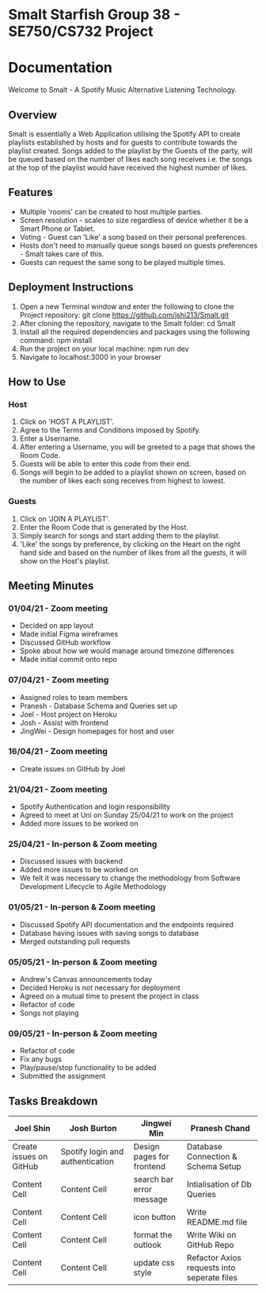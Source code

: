 # Smalt Starfish Group 38 - SE750/CS732 Project

# Documentation

Welcome to Smalt - A Spotify Music Alternative Listening Technology.

## Overview
Smalt is essentially a Web Application utilising the Spotify API to create playlists established by hosts and for guests to contribute towards the playlist created. Songs added to the playlist by the Guests of the party, will be queued based on the number of likes each song receives i.e. the songs at the top of the playlist would have received the highest number of likes. 

## Features
* Multiple 'rooms' can be created to host multiple parties.
* Screen resolution - scales to size regardless of device whether it be a Smart Phone or Tablet.  
* Voting - Guest can 'Like' a song based on their personal preferences.
* Hosts don't need to manually queue songs based on guests preferences - Smalt takes care of this. 
* Guests can request the same song to be played multiple times. 

## Deployment Instructions
1. Open a new Terminal window and enter the following to clone the Project repository: git clone https://github.com/jshi213/Smalt.git
2. After cloning the repository, navigate to the Smalt folder: cd Smalt
3. Install all the required dependencies and packages using the following command:  npm install 
4. Run the project on your local machine: npm run dev
5. Navigate to localhost:3000 in your browser 

## How to Use

### Host
1. Click on 'HOST A PLAYLIST'.
2. Agree to the Terms and Conditions imposed by Spotify.
3. Enter a Username.
4. After entering a Username, you will be greeted to a page that shows the Room Code.
5. Guests will be able to enter this code from their end. 
6. Songs will begin to be added to a playlist shown on screen, based on the number of likes each song receives from highest to lowest. 

### Guests
1. Click on 'JOIN A PLAYLIST'.
2. Enter the Room Code that is generated by the Host.
3. Simply search for songs and start adding them to the playlist.
4. 'Like' the songs by preference, by clicking on the Heart on the right hand side and based on the number of likes from all the guests, it will show on the Host's playlist. 

## Meeting Minutes
### 01/04/21 - Zoom meeting
* Decided on app layout
* Made initial Figma wireframes
* Discussed GitHub workflow
* Spoke about how we would manage around timezone differences
* Made initial commit onto repo

### 07/04/21 - Zoom meeting
* Assigned roles to team members
* Pranesh - Database Schema and Queries set up
* Joel - Host project on Heroku
* Josh - Assist with frontend
* JingWei - Design homepages for host and user

### 16/04/21 - Zoom meeting
* Create issues on GitHub by Joel



### 21/04/21 - Zoom meeting
* Spotify Authentication and login responsibility 
* Agreed to meet at Uni on Sunday 25/04/21 to work on the project
* Added more issues to be worked on 

### 25/04/21 - In-person & Zoom meeting
* Discussed issues with backend
* Added more issues to be worked on
* We felt it was necessary to change the methodology from Software Development Lifecycle to Agile Methodology

### 01/05/21 - In-person & Zoom meeting
* Discussed Spotify API documentation and the endpoints required
* Database having issues with saving songs to database
* Merged outstanding pull requests

### 05/05/21 - In-person & Zoom meeting
* Andrew's Canvas announcements today
* Decided Heroku is not necessary for deployment 
* Agreed on a mutual time to present the project in class
* Refactor of code
* Songs not playing

### 09/05/21 - In-person & Zoom meeting
* Refactor of code
* Fix any bugs
* Play/pause/stop functionality to be added
* Submitted the assignment

## Tasks Breakdown

| Joel Shin                | Josh Burton                       | Jingwei Min                | Pranesh Chand                                |
| ------------------------ | --------------------------------- | -------------------------- | -------------------------------------------- |
| Create issues on GitHub  | Spotify login and authentication  | Design pages for frontend  | Database Connection & Schema Setup           |
| Content Cell             | Content Cell                      | search bar error message   | Intialisation of Db Queries                  |
| Content Cell             | Content Cell                      | icon button                | Write README.md file                         |
| Content Cell             | Content Cell                      | format the outlook         | Write Wiki on GitHub Repo                    |
| Content Cell             | Content Cell                      | update css style           | Refactor Axios requests into seperate files  |


